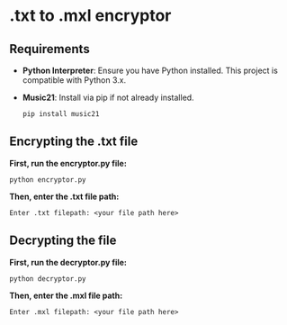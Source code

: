 # .txt to .mxl encryptor

## Requirements

- **Python Interpreter**: Ensure you have Python installed. This project is compatible with Python 3.x.
- **Music21**: Install via pip if not already installed.
  
  ```console
  pip install music21
  ```

## Encrypting the .txt file

**First, run the encryptor.py file:**

```console
python encryptor.py
```

**Then, enter the .txt file path:**

```console
Enter .txt filepath: <your file path here>
```

## Decrypting the file

**First, run the decryptor.py file:**

```console
python decryptor.py
```

**Then, enter the .mxl file path:**

```console
Enter .mxl filepath: <your file path here>
```
